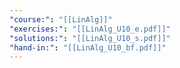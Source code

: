```yaml
---
"course:": "[[LinAlg]]"
"exercises:": "[[LinAlg_U10_e.pdf]]"
"solutions:": "[[LinAlg_U10_s.pdf]]"
"hand-in:": "[[LinAlg_U10_bf.pdf]]"
---
```


